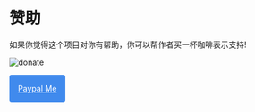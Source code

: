 # 赞助

如果你觉得这个项目对你有帮助，你可以帮作者买一杯咖啡表示支持!

![donate](https://www.crlang.com/sponsor.png)

<a style="display: block;width: 100px;height: 50px;line-height: 50px; color: #fff;text-align: center; background: #408aed;border-radius: 4px;" href="https://www.paypal.com/paypalme/crlang123">Paypal Me</a>
